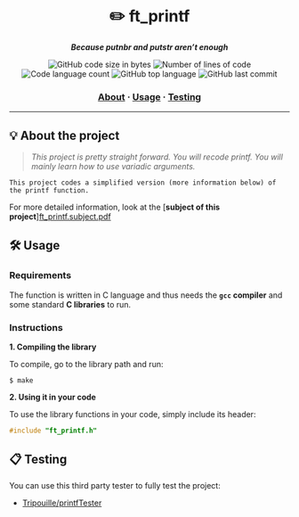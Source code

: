 <h1 align="center">
	✏️ ft_printf
</h1>

<p align="center">
	<b><i>Because putnbr and putstr aren’t enough</i></b><br>
</p>

<p align="center">
	<img alt="GitHub code size in bytes" src="https://img.shields.io/github/languages/code-size/linhtng/ft_printf?color=lightblue" />
	<img alt="Number of lines of code" src="https://img.shields.io/github/lines/github/linhtng/ft_printf?color=critical" />
	<img alt="Code language count" src="https://img.shields.io/github/languages/count/linhtng/ft_printf?color=yellow" />
	<img alt="GitHub top language" src="https://img.shields.io/github/languages/top/linhtng/ft_printf?color=blue" />
	<img alt="GitHub last commit" src="https://img.shields.io/github/last-commit/linhtng/ft_printf?color=green" />
</p>

<h3 align="center">
	<a href="#%EF%B8%8F-about">About</a>
	<span> · </span>
	<a href="#%EF%B8%8F-usage">Usage</a>
	<span> · </span>
	<a href="#-testing">Testing</a>
</h3>

---

## 💡 About the project

> _This project is pretty straight forward. You will recode printf. You will mainly learn how to use variadic arguments._

	This project codes a simplified version (more information below) of the printf function.

For more detailed information, look at the [**subject of this project**][ft_printf.subject.pdf](https://github.com/linhtng/ft_printf/files/10218002/ft_printf.subject.pdf)


## 🛠️ Usage

### Requirements

The function is written in C language and thus needs the **`gcc` compiler** and some standard **C libraries** to run.

### Instructions

**1. Compiling the library**

To compile, go to the library path and run:

```shell
$ make
```

**2. Using it in your code**

To use the library functions in your code, simply include its header:

```C
#include "ft_printf.h"
```

## 📋 Testing

You can use this third party tester to fully test the project:

* [Tripouille/printfTester](https://github.com/Tripouille/printfTester)
